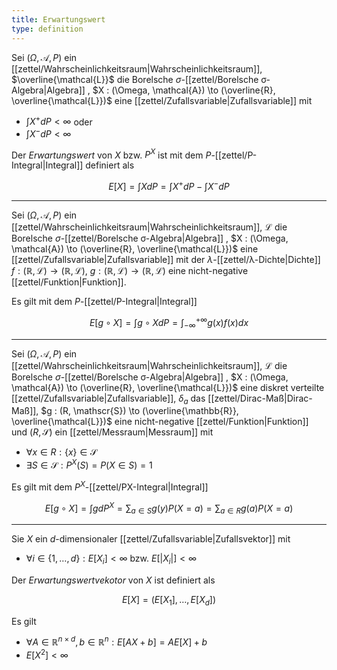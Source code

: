 ```yaml
---
title: Erwartungswert
type: definition
---
```


Sei $(\Omega, \mathcal{A}, P)$ ein [[zettel/Wahrscheinlichkeitsraum|Wahrscheinlichkeitsraum]], $\overline{\mathcal{L}}$ die Borelsche $\sigma$-[[zettel/Borelsche σ-Algebra|Algebra]] , $X : (\Omega, \mathcal{A}) \to (\overline{R}, \overline{\mathcal{L}})$ eine [[zettel/Zufallsvariable|Zufallsvariable]] mit
- $\int X^+ dP \lt \infty$ oder
- $\int X^- dP \lt \infty$

Der *Erwartungswert* von $X$ bzw. $P^X$ ist mit dem $P$-[[zettel/P-Integral|Integral]] definiert als

$$
	E[X] = \int X dP = \int X^+ dP - \int X^- dP
$$

---

Sei $(\Omega, \mathcal{A}, P)$ ein [[zettel/Wahrscheinlichkeitsraum|Wahrscheinlichkeitsraum]], $\mathcal{L}$ die Borelsche $\sigma$-[[zettel/Borelsche σ-Algebra|Algebra]] , $X : (\Omega, \mathcal{A}) \to (\overline{R}, \overline{\mathcal{L}})$ eine [[zettel/Zufallsvariable|Zufallsvariable]] mit der $\lambda$-[[zettel/λ-Dichte|Dichte]] $f : (\mathbb{R}, \mathcal{L}) \to (\mathbb{R}, \mathcal{L})$, $g : (\mathbb{R}, \mathcal{L}) \to (\mathbb{R}, \mathcal{L})$ eine nicht-negative [[zettel/Funktion|Funktion]].

Es gilt mit dem $P$-[[zettel/P-Integral|Integral]] 

$$
	E[g \circ X] = \int g \circ X dP = \int_{-\infty}^{+\infty} g(x)f(x) dx
$$

---

Sei $(\Omega, \mathcal{A}, P)$ ein [[zettel/Wahrscheinlichkeitsraum|Wahrscheinlichkeitsraum]], $\mathcal{L}$ die Borelsche $\sigma$-[[zettel/Borelsche σ-Algebra|Algebra]] , $X : (\Omega, \mathcal{A}) \to (\overline{R}, \overline{\mathcal{L}})$ eine diskret verteilte [[zettel/Zufallsvariable|Zufallsvariable]], $\delta_a$ das [[zettel/Dirac-Maß|Dirac-Maß]], $g : (R, \mathscr{S}) \to (\overline{\mathbb{R}}, \overline{\mathcal{L}})$ eine nicht-negative [[zettel/Funktion|Funktion]] und $(R, \mathscr{S})$ ein [[zettel/Messraum|Messraum]] mit
- $\forall x \in R : \{ x \} \in \mathscr{S}$
- $\exists S \in \mathscr{S} : P^X(S) = P(X \in S) = 1$

Es gilt mit dem $P^X$-[[zettel/PX-Integral|Integral]]

$$
	E[g \circ X] = \int g dP^X = \sum_{a \in S} g(y)P(X = a) = \sum_{a \in R} g(a) P(X = a)
$$

---

Sie $X$ ein $d$-dimensionaler [[zettel/Zufallsvariable|Zufallsvektor]] mit
- $\forall i \in \{ 1, \dots, d \} : E[X_i] \lt \infty$ bzw. $E[|X_i|] \lt \infty$

Der *Erwartungswertvekotor* von $X$ ist definiert als

$$
	E[X] = (E[X_1], \dots, E[X_d])
$$

Es gilt
- $\forall A \in \mathbb{R}^{n \times d}, b \in \mathbb{R}^n : E[AX + b] = AE[X] + b$
- $E[X^2] \lt \infty$